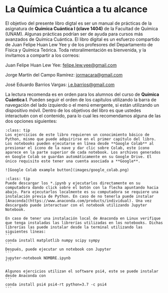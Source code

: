 # La Química Cuántica a tu alcance


El objetivo del presente libro digtal es ser un manual de prácticas de la asignatura de **Química Cuántica I (clave 1404)** de la Facultad de Química (UNAM). Algunas prácticas podrían ser de ayuda para cursos más avanzados de Química Cuántica. El libro digital es un esfuerzo compartido de Juan Felipe Huan Lew Yee y de los profesores del Departamento de Física y Química Teórica. Toda retoralimentación es bienvenida, y la invitamos a compartir a los correos:

Juan Felipe Huan Lew Yee: [felipe.lew.yee@gmail.com](mailto:felipe.lew.yee@gmail.com)

Jorge Martín del Campo Ramírez: [jormacara@gmail.com](mailto:jormacara@gmail.com)

José Eduardo Barrios Vargas: [j.e.barrios@gmail.com](mailto:j.e.barrios@gmail.com)


La lectura recomenda es en orden para los alumnos del curso de **Química Cuántica I**. Pueden seguir el orden de los capítulos utilizando la barra de navegación del lado izquierdo o el menú emergente, si están utilizando un dispositivo móvil. Dentro de los objetivos del libro es que ustedes interactuén con el contenido, para lo cual les recomendamos alguna de las dos opciones siguientes:


````{admonition} Ejecución de los notebooks (en línea)
:class: tip
Los ejercicios de este libro requieren un conocimiento básico de Python, mismo que puede adquirirse en el primer capítulo del libro. Los notebooks pueden ejecutarse en línea desde **Google Colab** al presionar el ícono de la nave y dar clic sobre Colab, este ícono aparece en la parte superior de cada notebook. Los archivos generados en Google Colab se guardan automáticamente en su Google Drive. El único requisito este tener una cuenta asociada a **Google**.

![Google Colab example button](images/google_colab.png)
````

````{admonition} Ejecución de los notebooks (en computadora)
:class: tip
Puede descargar los *.ipynb y ejecutarlos directamente en su computadora dando click sobre el botón con la flecha apuntando hacia abajo. Para ejecutarlos localmente es su computadora se requiere una instalación previa de Python. En caso de no tenerla puede instalar [Anaconda](https://www.anaconda.com/products/individual). Una vez descargado puede interactuar con el notebook utilizando Jupyter Notebook.

En caso de tener una instalación local de Anaconda en Linux verifique que tenga instaladas las librerías utilizadas en los notebooks. Dichas librerías las puede instalar desde la terminal utilizando las siguientes líneas:
```
conda install matplotlib numpy scipy sympy 
```
Después, puede ejecutar un notebook con Jupyter
```
jupyter-notebook NOMBRE.ipynb
```

Algunos ejercicios utilizan el software psi4, este se puede instalar desde Anaconda con
```
conda install psi4 psi4-rt python=3.7 -c psi4
```
````
